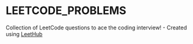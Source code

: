 # LEETCODE_PROBLEMS
Collection of LeetCode questions to ace the coding interview! - Created using [LeetHub](https://github.com/QasimWani/LeetHub)
